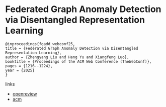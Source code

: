 # Federated Graph Anomaly Detection via Disentangled Representation Learning

```
@inproceedings{fgadd_webconf25,
title = {Federated Graph Anomaly Detection via Disentangled Representation Learning},
author = {Zhengyang Liu and Hang Yu and Xiangfeng Luo},
booktitle = {Proceedings of the ACM Web Conference (TheWebConf)},
pages = {1216--1224},
year = {2025}
}
```

links
- [openreview](https://openreview.net/forum?id=xqjnhRqdK9)
- [acm](https://dl.acm.org/doi/10.1145/3696410.3714567)
